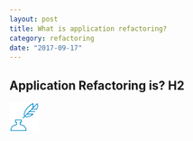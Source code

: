```yaml
---
layout: post
title: What is application refactoring?
category: refactoring
date: "2017-09-17"
---
```

<h2> Application Refactoring is? H2 </h2>
<img src="images/color-skim.png" />
